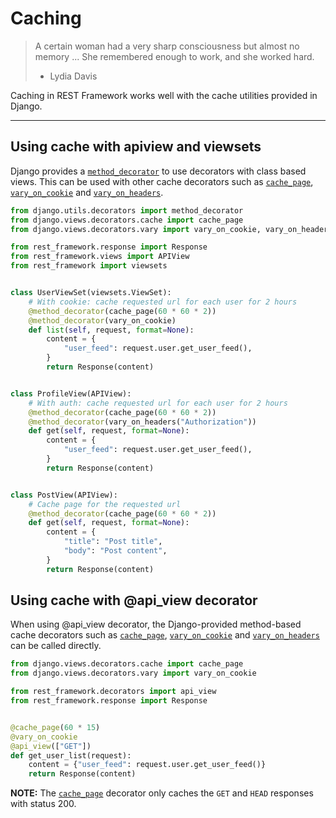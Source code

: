 # Caching

> A certain woman had a very sharp consciousness but almost no
> memory ... She remembered enough to work, and she worked hard.
> - Lydia Davis

Caching in REST Framework works well with the cache utilities
provided in Django.

---

## Using cache with apiview and viewsets

Django provides a [`method_decorator`][decorator] to use
decorators with class based views. This can be used with
other cache decorators such as [`cache_page`][page],
[`vary_on_cookie`][cookie] and [`vary_on_headers`][headers].

```python
from django.utils.decorators import method_decorator
from django.views.decorators.cache import cache_page
from django.views.decorators.vary import vary_on_cookie, vary_on_headers

from rest_framework.response import Response
from rest_framework.views import APIView
from rest_framework import viewsets


class UserViewSet(viewsets.ViewSet):
    # With cookie: cache requested url for each user for 2 hours
    @method_decorator(cache_page(60 * 60 * 2))
    @method_decorator(vary_on_cookie)
    def list(self, request, format=None):
        content = {
            "user_feed": request.user.get_user_feed(),
        }
        return Response(content)


class ProfileView(APIView):
    # With auth: cache requested url for each user for 2 hours
    @method_decorator(cache_page(60 * 60 * 2))
    @method_decorator(vary_on_headers("Authorization"))
    def get(self, request, format=None):
        content = {
            "user_feed": request.user.get_user_feed(),
        }
        return Response(content)


class PostView(APIView):
    # Cache page for the requested url
    @method_decorator(cache_page(60 * 60 * 2))
    def get(self, request, format=None):
        content = {
            "title": "Post title",
            "body": "Post content",
        }
        return Response(content)
```


## Using cache with @api_view decorator

When using @api_view decorator, the Django-provided method-based cache decorators such as [`cache_page`][page],
[`vary_on_cookie`][cookie] and [`vary_on_headers`][headers] can be called directly.

```python
from django.views.decorators.cache import cache_page
from django.views.decorators.vary import vary_on_cookie

from rest_framework.decorators import api_view
from rest_framework.response import Response


@cache_page(60 * 15)
@vary_on_cookie
@api_view(["GET"])
def get_user_list(request):
    content = {"user_feed": request.user.get_user_feed()}
    return Response(content)
```


**NOTE:** The [`cache_page`][page] decorator only caches the
`GET` and `HEAD` responses with status 200.

[page]: https://docs.djangoproject.com/en/dev/topics/cache/#the-per-view-cache
[cookie]: https://docs.djangoproject.com/en/dev/topics/http/decorators/#django.views.decorators.vary.vary_on_cookie
[headers]: https://docs.djangoproject.com/en/dev/topics/http/decorators/#django.views.decorators.vary.vary_on_headers
[decorator]: https://docs.djangoproject.com/en/dev/topics/class-based-views/intro/#decorating-the-class
